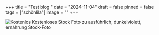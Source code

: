 +++
title = "Test blog "
date = "2024-11-04"
draft = false
pinned = false
tags = ["schönlila"]
image = ""
+++


![Kostenlos Kostenloses Stock Foto zu ausführlich, dunkelviolett, ernährung Stock-Foto](https://images.pexels.com/photos/13179438/pexels-photo-13179438.jpeg?auto=compress&cs=tinysrgb&w=1260&h=750&dpr=1)
